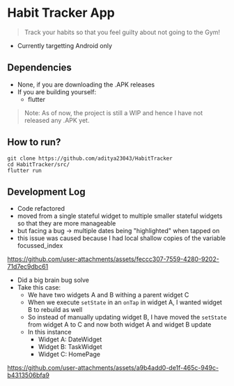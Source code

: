 # Habit Tracker App

> Track your habits so that you feel guilty about not going to the Gym!

- Currently targetting Android only

## Dependencies

- None, if you are downloading the .APK releases
- If you are building yourself:
  - flutter

> Note: As of now, the project is still a WIP and hence I have not released any .APK yet.

## How to run?

```
git clone https://github.com/aditya23043/HabitTracker
cd HabitTracker/src/
flutter run
```

## Development Log

- Code refactored
- moved from a single stateful widget to multiple smaller stateful widgets so that they are more manageable
- but facing a bug -> multiple dates being "highlighted" when tapped on
- this issue was caused because I had local shallow copies of the variable focussed_index

https://github.com/user-attachments/assets/feccc307-7559-4280-9202-71d7ec9dbc61

- Did a big brain bug solve
- Take this case:
  - We have two widgets A and B withing a parent widget C
  - When we execute `setState` in an `onTap` in widget A, I wanted widget B to rebuild as well
  - So instead of manually updating widget B, I have moved the `setState` from widget A to C and now both widget A and widget B update
  - In this instance
    - Widget A: DateWidget
    - Widget B: TaskWidget
    - Widget C: HomePage

https://github.com/user-attachments/assets/a9b4add0-de1f-465c-949c-b4313506bfa9
